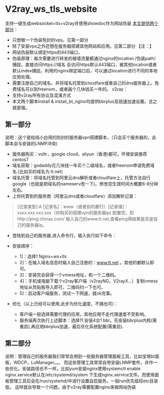 # V2ray_ws_tls_website
支持一键生成websocket+tls+v2ray并使用showdoc作为网站伪装
<u>本文提供两个部分</u>：
- 只想做一个伪装免封的vps。见第一部分
- 除了安装vps之外还想在服务器搭建其他网站和应用。见第二部分
【注：】
- 网站伪装默认绑定https的443端口，
- 伪装原理：每次需要进行转发的被墙流量都通过nginx的location /伪装path/捕捉。直接访问https://域名 会访问https默认443端口，被其他location或者默认index捕捉。利用的nginx绑定端口后，可以通过location进行不同的本地应用处理。
- 需要注册自己的域名，并将域名托管到cloudfare或者自己的dns服务器上。免费域名可以到freenom，或者画个几块钱买一年的。
v2ray：
- 支持v2ray所有协议及混淆方式
- 本文两个脚本install & install_bt_nginx均提供bbrplus及锐速加速设置。总之就是强。

## 第一部分
说明：这个是给纯小白用的防封的服务器vpn搭建脚本，（只会买个服务器的，此脚本会与安装的LNMP冲突)
- 服务器购买：vultr，google cloud，aliyun（香港)都可，环境安装推荐centos7
- 域名获取：godaddy花几块钱一年买个二级域名，或者freenom申请免费域名.(比如买的域名为 tt.net)
- 域名托管：将域名托管到阿里云dns解析或者cloudfare上，托管方法自行google（也就是把域名的nameserv改一下)。修改完生效时间大概要6-8分钟左右。
- 上你托管到的服务商（阿里云dns或者cloudfare）添加解析记录：
> [记录类型]:A [记录名]：www（或者别的都行）[记录值]：xxxx.xxx.xxx.xxx（你购买的搭建vpn的服务器ip)
> 配置完，到http://ping.chinaz.com/ 输入自己的www.tt.net,查看ping得结果是否是自己的服务器ip。
- 登陆到自己的服务器,进入命令行，输入执行如下命令：

- 安装顺序：
  - 1]：选择1 Nginx+ws+tls
  - 2]：在输入域名信息时输入自己注册的：www.tt.net 。其他的都默认即可。
  - 3]：安装完会获得一个vmess地址，和一个二维码。
  - 4]：手机或电脑下载个v2ray客户端（v2rayNG，V2rayX...）复制vmess地址从剪贴板导入即可，二维码扫一下也可。
  - 5]：启动客户端服务，测试一下网速，就ok完事。
  
- 优化（以上已经可以使用,此步为优化速度，不搞也可)：
  - 客户端一般选择需要代理的应用，其他应用不走代理速度不受影响。
  - 服务端再次执行上述脚本：选择11.安装4合1 bbr。先安装bbrplus内核(需重启),再应用bbrplus加速，最后优化系统配置(需重启).
 

## 第二部分
说明：管理自己的服务器我们常常会用到一些服务器管理面板工具，比如宝塔bt面板，WDCP，LuManager。。。
而这些管理工具常常自带安装LNMP套件，并作一些优化。安装路径也不一样。比如yum安装nginx使用systemctl enable nginx.service默认在/etc/systemd/system 下生成nginx.service文件。而使用面板管理工具后会在/run/systemd/中进行设置自启服务。一般run优先级较etc目录低。
这样就会导致一个问题，由于v2ray需要配置nginx来做网站伪装
